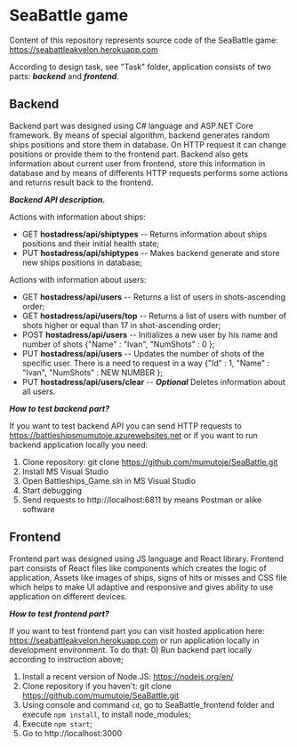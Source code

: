 # SeaBattle game




Content of this repository represents source code of the SeaBattle game: https://seabattleakvelon.herokuapp.com

According to design task, see "Task" folder, application consists of two parts: ***backend*** and ***frontend***.

## Backend

Backend part was designed using C# language and ASP.NET Core framework. By means of special algorithm, backend generates random ships positions and store them in database. On HTTP request it can change positions or provide them to the frontend part. Backend also gets information about current user from frontend, store this information in database and by means of differents HTTP requests performs some actions and returns result back to the frontend.

***Backend API description.***

Actions with information about ships:
* GET **hostadress/api/shiptypes** -- Returns information about ships positions and their initial health state;
* PUT **hostadress/api/shiptypes** -- Makes backend generate and store new ships positions in database;

Actions with information about users:
* GET **hostadress/api/users** -- Returns a list of users in shots-ascending order;
* GET **hostadress/api/users/top** -- Returns a list of users with number of shots higher or equal than 17 in shot-ascending order;
* POST **hostadress/api/users** -- Initializes a new user by his name and number of shots {"Name" : "Ivan", "NumShots" : 0 };
* PUT **hostadress/api/users** -- Updates the number of shots of the specific user. There is a need to request in a way {"Id" : 1, "Name" : "Ivan", "NumShots" : NEW NUMBER };
* PUT **hostadress/api/users/clear** -- ***Optional*** Deletes information about all users.

***How to test backend part?***

If you want to test backend API you can send HTTP requests to https://battleshipsmumutoje.azurewebsites.net or if you want to run backend application locally you need:
1) Clone repository: git clone https://github.com/mumutoje/SeaBattle.git
2) Install MS Visual Studio
3) Open Battleships_Game.sln in MS Visual Studio
4) Start debugging
5) Send requests to http://localhost:6811 by means Postman or alike software

## Frontend

Frontend part was designed using JS language and React library. Frontend part consists of React files like components which creates the logic of application, Assets like images of ships, signs of hits or misses and CSS file which helps to make UI adaptive and responsive and gives ability to use application on different devices.

***How to test frontend part?***

If you want to test frontend part you can visit hosted application here: https://seabattleakvelon.herokuapp.com or run application locally in development environment. To do that:
0) Run backend part locally according to instruction above;
1) Install a recent version of Node.JS: https://nodejs.org/en/
2) Clone repository if you haven't: git clone https://github.com/mumutoje/SeaBattle.git
3) Using console and command `cd`, go to SeaBattle_frontend folder and execute `npm install`, to install node_modules;
4) Execute `npm start`;
5) Go to http://localhost:3000

